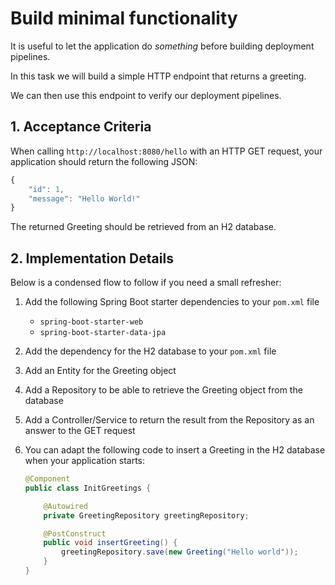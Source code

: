 # Build minimal functionality

It is useful to let the application do _something_ before building deployment pipelines.

In this task we will build a simple HTTP endpoint that returns a greeting.

We can then use this endpoint to verify our deployment pipelines.

## 1. Acceptance Criteria

When calling `http://localhost:8080/hello` with an HTTP GET request, your application should return the following JSON:

```js
{
    "id": 1,
    "message": "Hello World!"
}
```

The returned Greeting should be retrieved from an H2 database.

## 2. Implementation Details

Below is a condensed flow to follow if you need a small refresher:
1. Add the following Spring Boot starter dependencies to your `pom.xml` file
    * `spring-boot-starter-web`
    * `spring-boot-starter-data-jpa`
1. Add the dependency for the H2 database to your `pom.xml` file
1. Add an Entity for the Greeting object
1. Add a Repository to be able to retrieve the Greeting object from the database
1. Add a Controller/Service to return the result from the Repository as an answer to the GET request
1. You can adapt the following code to insert a Greeting in the H2 database when your application starts:

    ```java
    @Component
    public class InitGreetings {

        @Autowired
        private GreetingRepository greetingRepository;

        @PostConstruct
        public void insertGreeting() {
            greetingRepository.save(new Greeting("Hello world"));
        }
    }
    ```